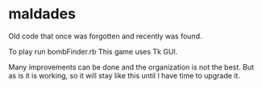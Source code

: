 # maldades
Old code that once was forgotten and recently was found.

To play run bombFinder.rb
This game uses Tk GUI.

Many improvements can be done and the organization is not the best. But as is it is working, so it will stay like this until I have time to upgrade it.
